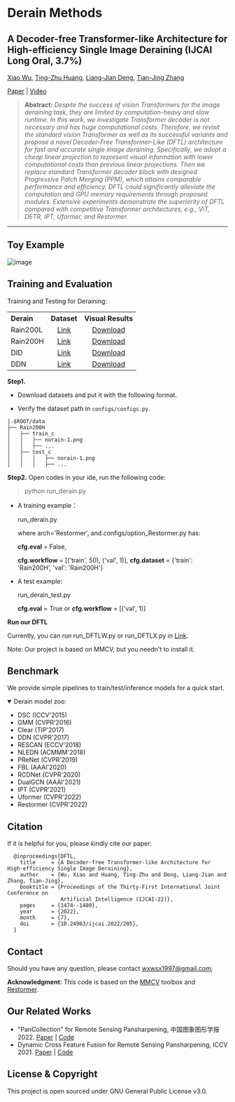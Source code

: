 # Derain Methods
## A Decoder-free Transformer-like Architecture for High-efficiency Single Image Deraining (IJCAI Long Oral, 3.7%)
[Xiao Wu](https://scholar.google.com/citations?user=-aFhoQgAAAAJ&hl=zh-CN), [Ting-Zhu Huang](https://scholar.google.com/citations?user=H7El-ZkAAAAJ&hl=zh-CN), [Liang-Jian Deng](https://scholar.google.com/citations?user=TZs9NxkAAAAJ&hl=zh-CN), [Tian-Jing Zhang](https://tianjingzhang.github.io/)

[Paper](https://www.ijcai.org/proceedings/2022/0205.pdf) |
[Video](https://www.ijcai.org/proceedings/2022/video/205)

> **Abstract:** *Despite the success of vision Transformers for the image deraining task, they are limited by computation-heavy and slow runtime. In this work, we investigate Transformer decoder is not necessary and has huge computational costs. Therefore, we revisit the standard vision Transformer as well as its successful variants and propose a novel Decoder-Free Transformer-Like (DFTL) architecture for fast and accurate single image deraining. Specifically, we adopt a cheap linear projection to represent visual information with lower computational costs than previous linear projections. Then we replace standard Transformer decoder block with designed Progressive Patch Merging (PPM), which attains comparable performance and efficiency. DFTL could significantly alleviate the computation and GPU memory requirements through proposed modules. Extensive experiments demonstrate the superiority of DFTL compared with competitive Transformer architectures, e.g., ViT, DETR, IPT, Uformer, and Restormer.* 
<hr />

## Toy Example
![image](https://user-images.githubusercontent.com/15083102/208884898-6368dee0-3fb5-4236-a86c-80fb3623998a.png)

## Training and Evaluation

Training and Testing for Deraining:

<table>
  <tr>
    <th align="left">Derain</th>
    <th align="center">Dataset</th>
    <th align="center">Visual Results</th>
  </tr>
  <tr>
    <td align="left">Rain200L</td>
    <td align="center"><a href="https://www.icst.pku.edu.cn/struct/Projects/joint_rain_removal.html">Link</a></td>
    <td align="center"><a href="">Download</a></td>
  </tr>
  <tr>
    <td align="left">Rain200H</td>
    <td align="center"><a href="https://www.icst.pku.edu.cn/struct/Projects/joint_rain_removal.html">Link</a></td>
    <td align="center"><a href="">Download</a></td>
  </tr>
  <tr>
    <td>DID</td>
    <td align="center"><a href="https://github.com/hezhangsprinter/DID-MDN">Link</a></td>
    <td align="center"><a href="">Download</a></td>
  </tr>
  <tr>
    <td>DDN</td>
    <td align="center"><a href="https://xueyangfu.github.io/projects/cvpr2017.html">Link</a></td>
    <td align="center"><a href="">Download</a></td>
  </tr>
</table>

**Step1.**
* Download datasets and put it with the following format. 

* Verify the dataset path in `configs/configs.py`.
```
|-$ROOT/data
├── Rain200H
│   ├── train_c
│   │   ├── norain-1.png
│   │   ├── ...
│   ├── test_c
│   │   │   ├── norain-1.png
│   │   │   ├── ...
```

**Step2.** Open codes in your ide,  run the following code:

> python run_derain.py

* A training example：

	run_derain.py
  
	where arch='Restormer', and configs/option_Restormer.py has: 
  
	__cfg.eval__ = False, 
  
	__cfg.workflow__ = [('train', 50), ('val', 1)], __cfg.dataset__ = {'train': 'Rain200H', 'val': 'Rain200H'}
	
* A test example:

	run_derain_test.py
  
	__cfg.eval__ = True or __cfg.workflow__ = [('val', 1)]

**Run our DFTL**

Currently, you can run run_DFTLW.py or run_DFTLX.py in [Link](https://github.com/XiaoXiao-Woo/derain/tree/main/models/compared_trans/DFTL).

Note: Our project is based on MMCV, but you needn't to install it.

## Benchmark 
We provide simple pipelines to train/test/inference models for a quick start.

<details open>
<summary>Derain model zoo:
</summary>

* DSC (ICCV'2015)
* GMM (CVPR'2016)
* Clear (TIP'2017)
* DDN (CVPR'2017)
* RESCAN (ECCV'2018)
* NLEDN (ACMMM'2018)
* PReNet (CVPR'2019)
* FBL (AAAI'2020)
* RCDNet (CVPR'2020)
* DualGCN (AAAI'2021)
* IPT (CVPR'2021)
* Uformer (CVPR'2022)
* Restormer (CVPR'2022)

</details>


## Citation
If it is helpful for you, please kindly cite our paper:
```
  @inproceedings{DFTL,
    title     = {A Decoder-free Transformer-like Architecture for High-efficiency Single Image Deraining},
    author    = {Wu, Xiao and Huang, Ting-Zhu and Deng, Liang-Jian and Zhang, Tian-Jing},
    booktitle = {Proceedings of the Thirty-First International Joint Conference on
                 Artificial Intelligence (IJCAI-22)},
    pages     = {1474--1480},
    year      = {2022},
    month     = {7},
    doi       = {10.24963/ijcai.2022/205},
  }
  ```
  



## Contact
Should you have any question, please contact wxwsx1997@gmail.com;


**Acknowledgment:** This code is based on the [MMCV](https://github.com/open-mmlab/mmcv) toolbox and [Restormer](https://github.com/swz30/Restormer). 

## Our Related Works
- "PanCollection" for Remote Sensing Pansharpening, 中国图象图形学报 2022. [Paper](https://liangjiandeng.github.io/papers/2022/deng-jig2022.pdf) | [Code](https://github.com/XiaoXiao-Woo/PanCollection)
- Dynamic Cross Feature Fusion for Remote Sensing Pansharpening, ICCV 2021. [Paper](https://liangjiandeng.github.io/papers/2021/dfcnet2021.pdf) | [Code](https://github.com/XiaoXiao-Woo/UDL)

## License & Copyright
This project is open sourced under GNU General Public License v3.0.
